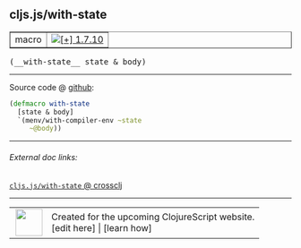 ## cljs.js/with-state



 <table border="1">
<tr>
<td>macro</td>
<td><a href="https://github.com/cljsinfo/cljs-api-docs/tree/1.7.10"><img valign="middle" alt="[+] 1.7.10" title="Added in 1.7.10" src="https://img.shields.io/badge/+-1.7.10-lightgrey.svg"></a> </td>
</tr>
</table>


 <samp>
(__with-state__ state & body)<br>
</samp>

---







Source code @ [github](https://github.com/clojure/clojurescript/blob/r1.7.228/src/main/cljs/cljs/js.clj#L15-L18):

```clj
(defmacro with-state
  [state & body]
  `(menv/with-compiler-env ~state
     ~@body))
```

<!--
Repo - tag - source tree - lines:

 <pre>
clojurescript @ r1.7.228
└── src
    └── main
        └── cljs
            └── cljs
                └── <ins>[js.clj:15-18](https://github.com/clojure/clojurescript/blob/r1.7.228/src/main/cljs/cljs/js.clj#L15-L18)</ins>
</pre>

-->

---



###### External doc links:

[`cljs.js/with-state` @ crossclj](http://crossclj.info/fun/cljs.js/with-state.html)<br>

---

 <table>
<tr><td>
<img valign="middle" align="right" width="48px" src="http://i.imgur.com/Hi20huC.png">
</td><td>
Created for the upcoming ClojureScript website.<br>
[edit here] | [learn how]
</td></tr></table>

[edit here]:https://github.com/cljsinfo/cljs-api-docs/blob/master/cljsdoc/cljs.js/with-state.cljsdoc
[learn how]:https://github.com/cljsinfo/cljs-api-docs/wiki/cljsdoc-files

<!--

This information was too distracting to show to readers, but I'll leave it
commented here since it is helpful to:

- pretty-print the data used to generate this document
- and show how to retrieve that data



The API data for this symbol:

```clj
{:ns "cljs.js",
 :name "with-state",
 :type "macro",
 :signature ["[state & body]"],
 :source {:code "(defmacro with-state\n  [state & body]\n  `(menv/with-compiler-env ~state\n     ~@body))",
          :title "Source code",
          :repo "clojurescript",
          :tag "r1.7.228",
          :filename "src/main/cljs/cljs/js.clj",
          :lines [15 18]},
 :full-name "cljs.js/with-state",
 :full-name-encode "cljs.js/with-state",
 :history [["+" "1.7.10"]]}

```

Retrieve the API data for this symbol:

```clj
;; from Clojure REPL
(require '[clojure.edn :as edn])
(-> (slurp "https://raw.githubusercontent.com/cljsinfo/cljs-api-docs/catalog/cljs-api.edn")
    (edn/read-string)
    (get-in [:symbols "cljs.js/with-state"]))
```

-->
